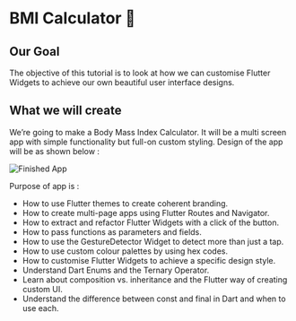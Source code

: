 # BMI Calculator 💪



## Our Goal

The objective of this tutorial is to look at how we can customise Flutter Widgets to achieve our own beautiful user interface designs.



## What we will create

We’re going to make a Body Mass Index Calculator. It will be a multi screen app with simple functionality but full-on custom styling. Design of the app will be as shown below : 

![Finished App](https://github.com/londonappbrewery/Images/blob/master/bmi-calc-demo.gif)



Purpose of app is :
- How to use Flutter themes to create coherent branding.
- How to create multi-page apps using Flutter Routes and Navigator.
- How to extract and refactor Flutter Widgets with a click of the button.
- How to pass functions as parameters and fields.
- How to use the GestureDetector Widget to detect more than just a tap.
- How to use custom colour palettes by using hex codes.
- How to customise Flutter Widgets to achieve a specific design style.
- Understand Dart Enums and the Ternary Operator.
- Learn about composition vs. inheritance and the Flutter way of creating custom UI.
- Understand the difference between const and final in Dart and when to use each.
